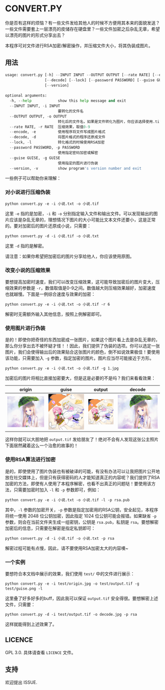 # CONVERT.PY

你是否有这样的烦恼？有一些文件发给其他人的时候不方便用其本来的面貌发送？一些文件需要套上一层漂亮的皮储存在硬盘里？一些文件加密之后杂乱无章，希望以漂亮的图片的形式分享出去？

本程序可对文件进行RSA加密/解密操作，并压缩文件大小，将其伪装成图片。

## 用法
```python
usage: convert.py [-h] --INPUT INPUT --OUTPUT OUTPUT [--rate RATE] [--encode]
                  [--decode] [--lock] [--password PASSWORD] [--guise GUISE]
                  [--version]

optional arguments:
  -h, --help            show this help message and exit
  --INPUT INPUT, -i INPUT
                        要转化的文件名
  --OUTPUT OUTPUT, -o OUTPUT
                        转化后的文件名，如果是文件转化为图片，你应该选择使用.tif格式
  --rate RATE, -r RATE  压缩效果，取值0-9
  --encode, -e          使用程序将文件写成图片格式
  --decode, -d          将图片格式的程序还原成文件
  --lock, -l            转化格式的时候使用RSA加密
  --password PASSWORD, -p PASSWORD
                        使用指定密码加密或解密
  --guise GUISE, -g GUISE
                        使用指定的图片进行伪装
  --version, -v         show program's version number and exit
```

一些例子可以帮助你来理解：

### 对小说进行压缩伪装

```
python convert.py -e -i 小说.txt -o 小说.tif
```
这里 `-e` 指的是加密，`-i` 和 `-o` 分别指定输入文件和输出文件。可以发现输出的图片应该是杂乱无章的，理想情况下图片的大小可能比文本文件还要小，这是正常的。要对加密后的图片还原成小说，只需要：

```
python convert.py -d -i 小说.tif -o 小说.txt
```
这里 `-d` 指的是解密。

请注意：如果你希望把加密后的图片分享给他人，你应该使用原图。

### 改变小说的压缩效果

要想提高加密时速度，我们可以改变压缩效果，这可能导致加密后的图片变大，压缩效果的参数是 `-r`，数值取值是0-9之间。数值越大则压缩效果越好，加密速度也就越慢。下面是一例综合速度与效果的加密：

```
python convert.py -e -i 小说.txt -o 小说.tif -r 6
```

解密时无需额外输入其他信息，按照上例解密即可。

### 使用图片进行伪装

是的！即使你把奇怪的东西加密成一张图片，如果这个图片看上去是杂乱无章的，那么你分享出去不被怀疑才怪！！因此，我们提供了伪装的选项。你可以选定一张图片，我们会使得输出后的效果贴合这张图片的颜色，倒不如说效果极佳！要使用该功能，只需要加入 `-g` 参数，指定加密的图片。图片应当尽可能接近于方形。

```
python convert.py -e -i 小说.txt -o 小说.tif -g 1.jpg
```

加密后的图片将相比直接加密要大，但是这是必要的不是吗？我们来看看效果：

|origin|guise|output|decode|
|-|-|-|-|
|![test/origin.jpg](test/origin.jpg)|![test/guise.png](test/guise.png)|![test/output.tif](test/output.tif)|![test/decode.jpg](test/decode.jpg)|

这样你就可以大胆地把 `output.tif` 发给朋友了！绝对不会有人发现这张公主照片下面居然藏着这么一个治愈的故事的！

### 使用RSA算法进行加密

是的，即使使用了图片伪装也有被破译的可能，有没有办法可以让我把图片公开地放在社交媒体上，但是只有获得密码的人才能知道真正的内容呢？我们提供了RSA加密的方法，即使有人使用了本程序解密，也看不出真正的问题哒！要使用该方法，只需要加密时加入 `-l` 和 `-p` 参数即可，例如：

```
python convert.py -e -i 小说.txt -o 小说.tif -l -p rsa.pub
```

其中，`-l` 参数的加密开关，`-p` 参数是指定加密用的RSA公钥，安全起见，本程序将统一使用 2048 位公钥加密，因此指定 1024 位公钥可能会报错。如果缺省 `-p` 参数，则会在当前文件夹生成一组密钥，公钥是 `rsa.pub`，私钥是 `rsa`。要想解密加密后的信息，只需要在解密是指定私钥即可：

```
python convert.py -d -i 小说.tif -o 小说.txt -p rsa
```

解密过程可能有点慢，因此，请不要使用RSA加密太大的内容噢~

### 一个实例

要想符合本文档中展示的效果，我们使用 `test/` 中的文件进行展示：

```
python convert.py -e -i test/origin.jpg -o test/output.tif -g test/guise.png -l
```

这里叠了好多好多的buff，因此我可以保证 `output.tif` 安全得很。要想解密上述文件，只需要：

```
python convert.py -d -i test/output.tif -o decode.jpg -p rsa
```

这样就能得到上述效果了。

## LICENCE
GPL 3.0. 具体请查看 `LICENCE` 文件。

## 支持
欢迎提出 ISSUE.
